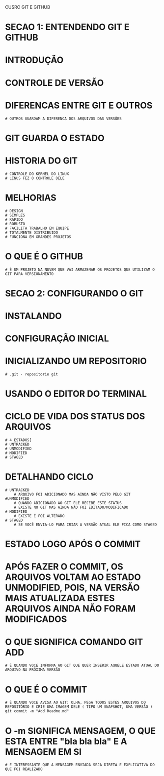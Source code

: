 CUSRO GIT E GITHUB

# SECAO 1: ENTENDENDO GIT E GITHUB

# INTRODUÇÃO

# CONTROLE DE VERSÃO
# DIFERENCAS ENTRE GIT E OUTROS 
 	# OUTROS GUARDAM A DIFERENCA DOS ARQUIVOS DAS VERSÕES
# GIT GUARDA O ESTADO 

# HISTORIA DO GIT
	# CONTROLE DO KERNEL DO LINUX
	# LINUS FEZ O CONTROLE DELE
# MELHORIAS
	# DESIGN
	# SIMPLES
	# RAPIDO
	# ROBUSTO
	# FACILITA TRABALHO EM EQUIPE
	# TOTALMENTE DISTRIBUIDO
	# FUNCIONA EM GRANDES PROJETOS

# O QUE É O GITHUB
	# É UM PROJETO NA NUVEM QUE VAI ARMAZENAR OS PROJETOS QUE UTILIZAM O GIT PARA VERSIONAMENTO

# SECAO 2: CONFIGURANDO O GIT

# INSTALANDO
# CONFIGURAÇÃO INICIAL

# INICIALIZANDO UM REPOSITORIO
	# .git - repositorio git
# USANDO O EDITOR DO TERMINAL
# CICLO DE VIDA DOS STATUS DOS ARQUIVOS
	# 4 ESTADOS[
	# UNTRACKED
	# UNMODIFIED
	# MODIFIED
	# STAGED
# DETALHANDO CICLO
	# UNTRACKED
		# ARQUIVO FOI ADICIONADO MAS AINDA NÃO VISTO PELO GIT
	#UNMODIFIED
		# QUANDO ADICIONADO AO GIT ELE RECEBE ESTE STATUS
		# EXISTE NO GIT MAS AINDA NÃO FOI EDITADO/MODIFICADO
	# MODIFIED
		# EXISTE E FOI ALTERADO
	# STAGED
		# SE VOCÊ ENVIA-LO PARA CRIAR A VERSÃO ATUAL ELE FICA COMO STAGED

# ESTADO LOGO APÓS O COMMIT
# APÓS FAZER O COMMIT, OS ARQUIVOS VOLTAM AO ESTADO UNMODIFIED, POIS, NA VERSÃO MAIS ATUALIZADA ESTES ARQUIVOS AINDA NÃO FORAM MODIFICADOS

# O QUE SIGNIFICA COMANDO GIT ADD
    # É QUANDO VOCE INFORMA AO GIT QUE QUER INSERIR AQUELE ESTADO ATUAL DO ARQUIVO NA PRÓXIMA VERSÃO

# O QUE É O COMMIT
    # É QUANDO VOCE AVISA AO GIT: OLHA, PEGA TODOS ESTES ARQUIVOS DO REPOSITÓRIO E CRIE UMA IMAGEM DELE ( TIPO UM SNAPSHOT, UMA VERSÃO )
    git commit -m "Add Readme.md"
# O -m SIGNIFICA MENSAGEM, O QUE ESTA ENTRE "bla bla bla"  E A MENSAGEM EM SI
    # E INTERESSANTE QUE A MENSAGEM ENVIADA SEJA DIRETA E EXPLICATIVA DO QUE FOI REALIZADO








